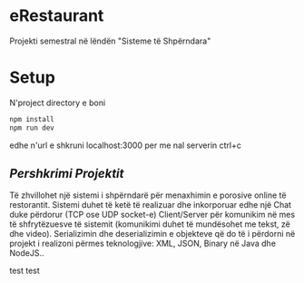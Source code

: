 # eRestaurant

Projekti semestral në lëndën "Sisteme të Shpërndara"

# Setup

N'project directory e boni

```javascript
npm install
npm run dev
```

edhe n'url e shkruni localhost:3000
per me nal serverin
ctrl+c

## _Pershkrimi Projektit_

Të zhvillohet një sistemi i shpërndarë për menaxhimin e porosive online të restorantit. Sistemi duhet të ketë të realizuar dhe inkorporuar edhe një Chat duke përdorur (TCP ose UDP socket-e) Client/Server për komunikim në mes të shfrytëzuesve të sistemit (komunikimi duhet të mundësohet me tekst, zë dhe video). Serializimin dhe deserializimin e objekteve që do të i përdorni në projekt i realizoni përmes teknologjive: XML, JSON, Binary në Java dhe NodeJS..


test test